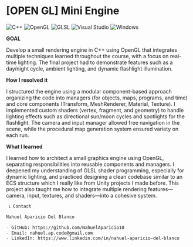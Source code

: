 # [OPEN GL] Mini Engine

![C++](https://img.shields.io/badge/C++-00599C?style=for-the-badge&logo=cplusplus&logoColor=white)
![OpenGL](https://img.shields.io/badge/OpenGL-5586A4?style=for-the-badge&logo=opengl&logoColor=white)
![GLSL](https://img.shields.io/badge/GLSL-5566AA?style=for-the-badge&logo=opengl&logoColor=white)
![Visual Studio](https://img.shields.io/badge/Visual%20Studio-5C2D91.svg?style=for-the-badge&logo=visual-studio&logoColor=white)
![Windows](https://img.shields.io/badge/Windows-0078D6?style=for-the-badge&logo=windows&logoColor=white)

**GOAL** 

Develop a small rendering engine in C++ using OpenGL that integrates multiple techniques learned throughout the course, with a focus on real-time lighting. The final project had to demonstrate features such as a day/night cycle, ambient lighting, and dynamic flashlight illumination.

**How I resolved it**

I structured the engine using a modular component-based approach organizing the code into managers (for objects, maps, programs, and time) and core components (Transform, MeshRenderer, Material, Texture). I implemented custom shaders (vertex, fragment, and geometry) to handle lighting effects such as directional sun/moon cycles and spotlights for the flashlight. The camera and input manager allowed free navigation in the scene, while the procedural map generation system ensured variety on each run.

**What I learned**

I learned how to architect a small graphics engine using OpenGL, separating responsibilities into reusable components and managers. I deepened my understanding of GLSL shader programming, especially for dynamic lighting, and practiced designing a clean codebase similar to an ECS structure which I really like from Unity projects I made before. This project also taught me how to integrate multiple rendering features—camera, input, textures, and shaders—into a cohesive system.

```markdown
 📞 Contact

Nahuel Aparicio Del Blanco

- GitHub: https://github.com/NahuelAparicio10
- Email: nahuel.ap.code@gmail.com
- LinkedIn: https://www.linkedin.com/in/nahuel-aparicio-del-blanco

